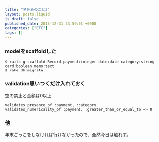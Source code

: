 ```yaml
---
title: "冬休みのこと3"
layout: posts.liquid
is_draft: false
published_date: 2015-12-31 23:59:01 +0900
categories: ["ETC"]
tags: []
---
```


### modelをscaffoldした
    $ rails g scaffold Record payment:integer date:date category:string card:boolean memo:text
    $ rake db:migrate

### validation思いつくだけ入れておく
空の禁止と金額は0以上

    validates_presence_of :payment, :category
    validates_numericality_of :payment, :greater_than_or_equal_to => 0

### 他
年末ごっこをしなければ行けなかったので、全然今日は触れず。


